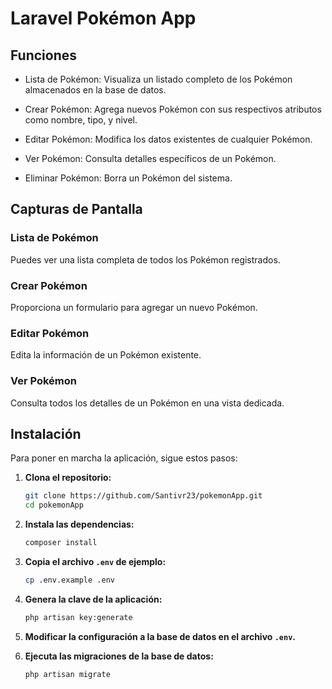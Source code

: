 # Laravel Pokémon App



## Funciones

- Lista de Pokémon: Visualiza un listado completo de los Pokémon almacenados en la base de datos.

- Crear Pokémon: Agrega nuevos Pokémon con sus respectivos atributos como nombre, tipo, y nivel.

- Editar Pokémon: Modifica los datos existentes de cualquier Pokémon.

- Ver Pokémon: Consulta detalles específicos de un Pokémon.

- Eliminar Pokémon: Borra un Pokémon del sistema.

## Capturas de Pantalla

### Lista de Pokémon
Puedes ver una lista completa de todos los Pokémon registrados. 


### Crear Pokémon
Proporciona un formulario para agregar un nuevo Pokémon. 


### Editar Pokémon
Edita la información de un Pokémon existente.


### Ver Pokémon
Consulta todos los detalles de un Pokémon en una vista dedicada.


## Instalación

Para poner en marcha la aplicación, sigue estos pasos:

1. **Clona el repositorio:**
    ```bash
    git clone https://github.com/Santivr23/pokemonApp.git
    cd pokemonApp
    ```

2. **Instala las dependencias:**
    ```bash
    composer install
    ```

3. **Copia el archivo `.env` de ejemplo:**
    ```bash
    cp .env.example .env
    ```

4. **Genera la clave de la aplicación:**
    ```bash
    php artisan key:generate
    ```

5. **Modificar la configuración a la base de datos en el archivo `.env`.**

6. **Ejecuta las migraciones de la base de datos:**
    ```bash
    php artisan migrate
    ```
